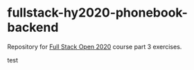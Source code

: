 # fullstack-hy2020-phonebook-backend
Repository for [Full Stack Open 2020](https://fullstackopen.com/) course part 3 exercises.

test